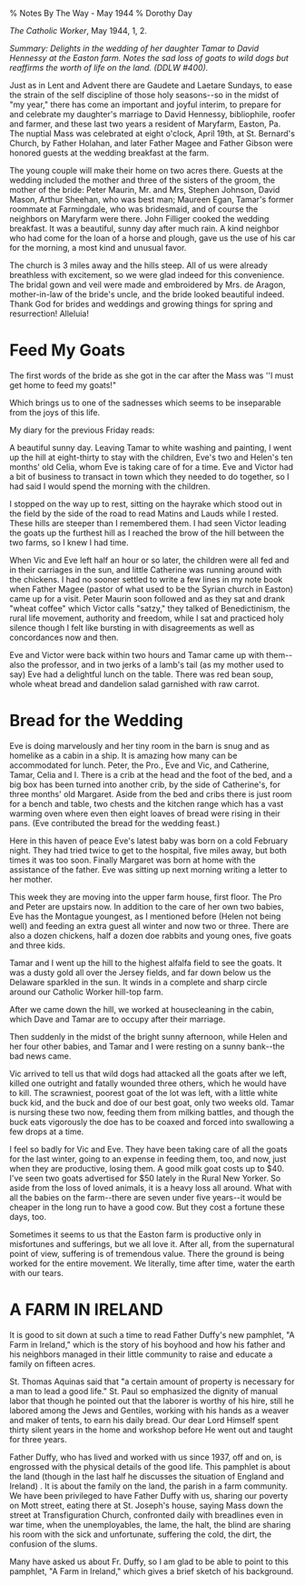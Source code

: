 % Notes By The Way - May 1944
% Dorothy Day

*The Catholic Worker*, May 1944, 1, 2.

*Summary: Delights in the wedding of her daughter Tamar to David
Hennessy at the Easton farm. Notes the sad loss of goats to wild dogs
but reaffirms the worth of life on the land. (DDLW \#400).*

Just as in Lent and Advent there are Gaudete and Laetare Sundays, to
ease the strain of the self discipline of those holy seasons--so in the
midst of "my year," there has come an important and joyful interim, to
prepare for and celebrate my daughter's marriage to David Hennessy,
bibliophile, roofer and farmer, and these last two years a resident of
Maryfarm, Easton, Pa. The nuptial Mass was celebrated at eight o'clock,
April 19th, at St. Bernard's Church, by Father Holahan, and later Father
Magee and Father Gibson were honored guests at the wedding breakfast at
the farm.

The young couple will make their home on two acres there. Guests at the
wedding included the mother and three of the sisters of the groom, the
mother of the bride: Peter Maurin, Mr. and Mrs, Stephen Johnson, David
Mason, Arthur Sheehan, who was best man; Maureen Egan, Tamar's former
roommate at Farmingdale, who was bridesmaid, and of course the neighbors
on Maryfarm were there. John Filliger cooked the wedding breakfast. It
was a beautiful, sunny day after much rain. A kind neighbor who had come
for the loan of a horse and plough, gave us the use of his car for the
morning, a most kind and unusual favor.

The church is 3 miles away and the hills steep. All of us were already
breathless with excitement, so we were glad indeed for this convenience.
The bridal gown and veil were made and embroidered by Mrs. de Aragon,
mother-in-law of the bride's uncle, and the bride looked beautiful
indeed. Thank God for brides and weddings and growing things for spring
and resurrection! Alleluia!

Feed My Goats
===

The first words of the bride as she got in the car after the Mass was
''I must get home to feed my goats!"

Which brings us to one of the sadnesses which seems to be inseparable
from the joys of this life.

My diary for the previous Friday reads:

A beautiful sunny day. Leaving Tamar to white washing and painting, I
went up the hill at eight-thirty to stay with the children, Eve's two
and Helen's ten months' old Celia, whom Eve is taking care of for a
time. Eve and Victor had a bit of business to transact in town which
they needed to do together, so I had said I would spend the morning with
the children.

I stopped on the way up to rest, sitting on the hayrake which stood out
in the field by the side of the road to read Matins and Lauds while I
rested. These hills are steeper than I remembered them. I had seen
Victor leading the goats up the furthest hill as I reached the brow of
the hill between the two farms, so I knew I had time.

When Vic and Eve left half an hour or so later, the children were all
fed and in their carriages in the sun, and little Catherine was running
around with the chickens. I had no sooner settled to write a few lines
in my note book when Father Magee (pastor of what used to be the Syrian
church in Easton) came up for a visit. Peter Maurin soon followed and as
they sat and drank "wheat coffee" which Victor calls "satzy," they
talked of Benedictinism, the rural life movement, authority and freedom,
while I sat and practiced holy silence though I felt like bursting in
with disagreements as well as concordances now and then.

Eve and Victor were back within two hours and Tamar came up with
them--also the professor, and in two jerks of a lamb's tail (as my
mother used to say) Eve had a delightful lunch on the table. There was
red bean soup, whole wheat bread and dandelion salad garnished with raw
carrot.

Bread for the Wedding
===

Eve is doing marvelously and her tiny room in the barn is snug and as
homelike as a cabin in a ship. It is amazing how many can be
accommodated for lunch. Peter, the Pro., Eve and Vic, and Catherine,
Tamar, Celia and I. There is a crib at the head and the foot of the bed,
and a big box has been turned into another crib, by the side of
Catherine's, for three months' old Margaret. Aside from the bed and
cribs there is just room for a bench and table, two chests and the
kitchen range which has a vast warming oven where even then eight loaves
of bread were rising in their pans. (Eve contributed the bread for the
wedding feast.)

Here in this haven of peace Eve's latest baby was born on a cold
February night. They had tried twice to get to the hospital, five miles
away, but both times it was too soon. Finally Margaret was born at home
with the assistance of the father. Eve was sitting up next morning
writing a letter to her mother.

This week they are moving into the upper farm house, first floor. The
Pro and Peter are upstairs now. In addition to the care of her own two
babies, Eve has the Montague youngest, as I mentioned before (Helen not
being well) and feeding an extra guest all winter and now two or three.
There are also a dozen chickens, half a dozen doe rabbits and young
ones, five goats and three kids.

Tamar and I went up the hill to the highest alfalfa field to see the
goats. It was a dusty gold all over the Jersey fields, and far down
below us the Delaware sparkled in the sun. It winds in a complete and
sharp circle around our Catholic Worker hill-top farm.

After we came down the hill, we worked at housecleaning in the cabin,
which Dave and Tamar are to occupy after their marriage.

Then suddenly in the midst of the bright sunny afternoon, while Helen
and her four other babies, and Tamar and I were resting on a sunny
bank--the bad news came.

Vic arrived to tell us that wild dogs had attacked all the goats after
we left, killed one outright and fatally wounded three others, which he
would have to kill. The scrawniest, poorest goat of the lot was left,
with a little white buck kid, and the buck and doe of our best goat,
only two weeks old. Tamar is nursing these two now, feeding them from
milking battles, and though the buck eats vigorously the doe has to be
coaxed and forced into swallowing a few drops at a time.

I feel so badly for Vic and Eve. They have been taking care of all the
goats for the last winter, going to an expense in feeding them, too, and
now, just when they are productive, losing them. A good milk goat costs
up to \$40. I've seen two goats advertised for \$50 lately in the Rural
New Yorker. So aside from the loss of loved animals, it is a heavy loss
all around. What with all the babies on the farm--there are seven under
five years--it would be cheaper in the long run to have a good cow. But
they cost a fortune these days, too.

Sometimes it seems to us that the Easton farm is productive only in
misfortunes and sufferings, but we all love it. After all, from the
supernatural point of view, suffering is of tremendous value. There the
ground is being worked for the entire movement. We literally, time after
time, water the earth with our tears.

A FARM IN IRELAND
===

It is good to sit down at such a time to read Father Duffy's new
pamphlet, "A Farm in Ireland," which is the story of his boyhood and how
his father and his neighbors managed in their little community to raise
and educate a family on fifteen acres.

St. Thomas Aquinas said that "a certain amount of property is necessary
for a man to lead a good life." St. Paul so emphasized the dignity of
manual labor that though he pointed out that the laborer is worthy of
his hire, still he labored among the Jews and Gentiles, working with his
hands as a weaver and maker of tents, to earn his daily bread. Our dear
Lord Himself spent thirty silent years in the home and workshop before
He went out and taught for three years.

Father Duffy, who has lived and worked with us since 1937, off and on,
is engrossed with the physical details of the good life. This pamphlet
is about the land (though in the last half he discusses the situation of
England and Ireland) . It is about the family on the land, the parish in
a farm community. We have been privileged to have Father Duffy with us,
sharing our poverty on Mott street, eating there at St. Joseph's house,
saying Mass down the street at Transfiguration Church, confronted daily
with breadlines even in war time, when the unemployables, the lame, the
halt, the blind are sharing his room with the sick and unfortunate,
suffering the cold, the dirt, the confusion of the slums.

Many have asked us about Fr. Duffy, so I am glad to be able to point to
this pamphlet, "A Farm in Ireland," which gives a brief sketch of his
background.
